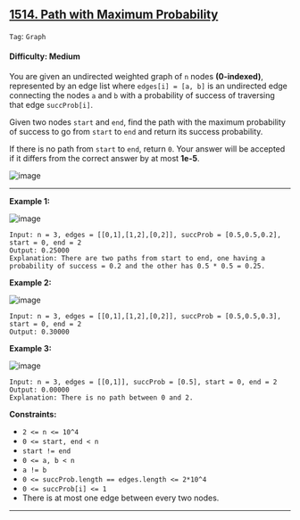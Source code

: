 ## [1514. Path with Maximum Probability](https://leetcode.com/problems/path-with-maximum-probability/)

```Tag```: ```Graph```

#### Difficulty: Medium

You are given an undirected weighted graph of ```n``` nodes __(0-indexed)__, represented by an edge list where ```edges[i] = [a, b]``` is an undirected edge connecting the nodes ```a``` and ```b``` with a probability of success of traversing that edge ```succProb[i]```.

Given two nodes ```start``` and ```end```, find the path with the maximum probability of success to go from ```start``` to ```end``` and return its success probability.

If there is no path from ```start``` to ```end```, return ```0```. Your answer will be accepted if it differs from the correct answer by at most __1e-5__.

![image](https://github.com/quananhle/Python/assets/35042430/164fc9ff-5b41-4bd6-b8b2-7ab9dd747ffd)

---

__Example 1:__

![image](https://assets.leetcode.com/uploads/2019/09/20/1558_ex1.png)
```
Input: n = 3, edges = [[0,1],[1,2],[0,2]], succProb = [0.5,0.5,0.2], start = 0, end = 2
Output: 0.25000
Explanation: There are two paths from start to end, one having a probability of success = 0.2 and the other has 0.5 * 0.5 = 0.25.
```

__Example 2:__

![image](https://assets.leetcode.com/uploads/2019/09/20/1558_ex2.png)
```
Input: n = 3, edges = [[0,1],[1,2],[0,2]], succProb = [0.5,0.5,0.3], start = 0, end = 2
Output: 0.30000
```

__Example 3:__

![image](https://assets.leetcode.com/uploads/2019/09/20/1558_ex3.png)
```
Input: n = 3, edges = [[0,1]], succProb = [0.5], start = 0, end = 2
Output: 0.00000
Explanation: There is no path between 0 and 2.
```

__Constraints:__

- ```2 <= n <= 10^4```
- ```0 <= start, end < n```
- ```start != end```
- ```0 <= a, b < n```
- ```a != b```
- ```0 <= succProb.length == edges.length <= 2*10^4```
- ```0 <= succProb[i] <= 1```
- There is at most one edge between every two nodes.

---
